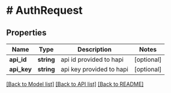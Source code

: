 # # AuthRequest

## Properties

Name | Type | Description | Notes
------------ | ------------- | ------------- | -------------
**api_id** | **string** | api id provided to hapi | [optional] 
**api_key** | **string** | api key provided to hapi | [optional] 

[[Back to Model list]](../../README.md#documentation-for-models) [[Back to API list]](../../README.md#documentation-for-api-endpoints) [[Back to README]](../../README.md)


